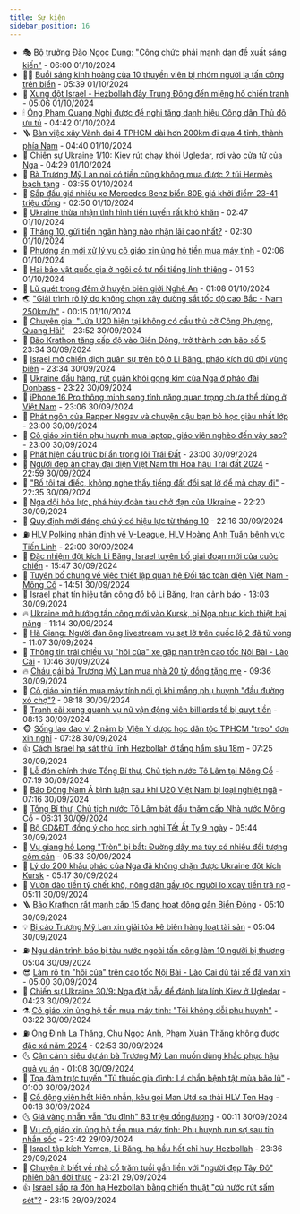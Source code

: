 ```yaml
---
title: Sự kiện
sidebar_position: 16
---
```


<!-- dantri-su-kien:START -->
- 🎭 [Bộ trưởng Đào Ngọc Dung: &quot;Công chức phải mạnh dạn đề xuất sáng kiến&quot;](https://dantri.com.vn/lao-dong-viec-lam/bo-truong-dao-ngoc-dung-cong-chuc-phai-manh-dan-de-xuat-sang-kien-20241001121222807.htm) - 06:00 01/10/2024
- 👨‍🏫 [Buổi sáng kinh hoàng của 10 thuyền viên bị nhóm người lạ tấn công trên biển](https://dantri.com.vn/lao-dong-viec-lam/buoi-sang-kinh-hoang-cua-10-thuyen-vien-bi-nhom-nguoi-la-tan-cong-tren-bien-20241001120719290.htm) - 05:39 01/10/2024
- 🌮 [Xung đột Israel - Hezbollah đẩy Trung Đông đến miệng hố chiến tranh](https://dantri.com.vn/the-gioi/xung-dot-israel-hezbollah-day-trung-dong-den-mieng-ho-chien-tranh-20241001091428315.htm) - 05:06 01/10/2024
- 🕯 [Ông Phạm Quang Nghị được đề nghị tặng danh hiệu Công dân Thủ đô ưu tú](https://dantri.com.vn/xa-hoi/ong-pham-quang-nghi-duoc-de-nghi-tang-danh-hieu-cong-dan-thu-do-uu-tu-20241001075027030.htm) - 04:42 01/10/2024
- 🪜 [Bàn việc xây Vành đai 4 TPHCM dài hơn 200km đi qua 4 tỉnh, thành phía Nam](https://dantri.com.vn/xa-hoi/ban-viec-xay-vanh-dai-4-tphcm-dai-hon-200km-di-qua-4-tinh-thanh-phia-nam-20241001113415163.htm) - 04:40 01/10/2024
- 🐘 [Chiến sự Ukraine 1/10: Kiev rút chạy khỏi Ugledar, rơi vào cửa tử của Nga](https://dantri.com.vn/the-gioi/chien-su-ukraine-110-kiev-rut-chay-khoi-ugledar-roi-vao-cua-tu-cua-nga-20241001101650994.htm) - 04:29 01/10/2024
- 🤔 [Bà Trương Mỹ Lan nói có tiền cũng không mua được 2 túi Hermès bạch tạng](https://dantri.com.vn/phap-luat/ba-truong-my-lan-noi-co-tien-cung-khong-mua-duoc-2-tui-hermes-bach-tang-20241001104303439.htm) - 03:55 01/10/2024
- 🧠 [Sắp đấu giá nhiều xe Mercedes Benz biển 80B giá khởi điểm 23-41 triệu đồng](https://dantri.com.vn/xa-hoi/sap-dau-gia-nhieu-xe-mercedes-benz-bien-80b-gia-khoi-diem-23-41-trieu-dong-20241001093617426.htm) - 02:50 01/10/2024
- 📝 [Ukraine thừa nhận tình hình tiền tuyến rất khó khăn](https://dantri.com.vn/the-gioi/ukraine-thua-nhan-tinh-hinh-tien-tuyen-rat-kho-khan-20241001092821790.htm) - 02:47 01/10/2024
- 🦏 [Tháng 10, gửi tiền ngân hàng nào nhận lãi cao nhất?](https://dantri.com.vn/kinh-doanh/thang-10-gui-tien-ngan-hang-nao-nhan-lai-cao-nhat-20241001091659961.htm) - 02:30 01/10/2024
- 🥰 [Phương án mới xử lý vụ cô giáo xin ủng hộ tiền mua máy tính](https://dantri.com.vn/giao-duc/phuong-an-moi-xu-ly-vu-co-giao-xin-ung-ho-tien-mua-may-tinh-20240930083846386.htm) - 02:06 01/10/2024
- 🤗 [Hai bảo vật quốc gia ở ngôi cổ tự nổi tiếng linh thiêng](https://dantri.com.vn/du-lich/hai-bao-vat-quoc-gia-o-ngoi-co-tu-noi-tieng-linh-thieng-20240930180740825.htm) - 01:53 01/10/2024
- 🌈 [Lũ quét trong đêm ở huyện biên giới Nghệ An](https://dantri.com.vn/xa-hoi/lu-quet-trong-dem-o-huyen-bien-gioi-nghe-an-20241001070143409.htm) - 01:08 01/10/2024
- 🌏 [&quot;Giải trình rõ lý do không chọn xây đường sắt tốc độ cao Bắc - Nam 250km/h&quot;](https://dantri.com.vn/xa-hoi/giai-trinh-ro-ly-do-khong-chon-xay-duong-sat-toc-do-cao-bac-nam-250kmh-20241001070646720.htm) - 00:15 01/10/2024
- 💄 [Chuyên gia: &quot;Lứa U20 hiện tại không có cầu thủ cỡ Công Phượng, Quang Hải&quot;](https://dantri.com.vn/the-thao/chuyen-gia-lua-u20-hien-tai-khong-co-cau-thu-co-cong-phuong-quang-hai-20241001000809064.htm) - 23:52 30/09/2024
- 👺 [Bão Krathon tăng cấp độ vào Biển Đông, trở thành cơn bão số 5](https://dantri.com.vn/xa-hoi/bao-krathon-tang-cap-do-vao-bien-dong-tro-thanh-con-bao-so-5-20241001062151609.htm) - 23:34 30/09/2024
- 👹 [Israel mở chiến dịch quân sự trên bộ ở Li Băng, pháo kích dữ dội vùng biên](https://dantri.com.vn/the-gioi/israel-mo-chien-dich-quan-su-tren-bo-o-li-bang-phao-kich-du-doi-vung-bien-20241001063534766.htm) - 23:34 30/09/2024
- 🌊 [Ukraine đầu hàng, rút quân khỏi gọng kìm của Nga ở pháo đài Donbass](https://dantri.com.vn/the-gioi/ukraine-dau-hang-rut-quan-khoi-gong-kim-cua-nga-o-phao-dai-donbass-20241001061258088.htm) - 23:22 30/09/2024
- 🤠 [iPhone 16 Pro thông minh song tính năng quan trọng chưa thể dùng ở Việt Nam](https://dantri.com.vn/suc-manh-so/iphone-16-pro-thong-minh-song-tinh-nang-quan-trong-chua-the-dung-o-viet-nam-20240929015024394.htm) - 23:06 30/09/2024
- 🎊 [Phát ngôn của Rapper Negav và chuyện cậu bạn bỏ học giàu nhất lớp](https://dantri.com.vn/giao-duc/phat-ngon-cua-rapper-negav-va-chuyen-cau-ban-bo-hoc-giau-nhat-lop-20240930112425643.htm) - 23:00 30/09/2024
- 🐘 [Cô giáo xin tiền phụ huynh mua laptop, giáo viên nghèo đến vậy sao?](https://dantri.com.vn/lao-dong-viec-lam/co-giao-xin-tien-phu-huynh-mua-laptop-giao-vien-ngheo-den-vay-sao-20240930131651946.htm) - 23:00 30/09/2024
- 💂 [Phát hiện cấu trúc bí ẩn trong lõi Trái Đất](https://dantri.com.vn/khoa-hoc-cong-nghe/phat-hien-cau-truc-bi-an-trong-loi-trai-dat-20240930072239301.htm) - 23:00 30/09/2024
- 👹 [Người đẹp ăn chay đại diện Việt Nam thi Hoa hậu Trái đất 2024](https://dantri.com.vn/giai-tri/nguoi-dep-an-chay-dai-dien-viet-nam-thi-hoa-hau-trai-dat-2024-20240930225411348.htm) - 22:59 30/09/2024
- 🦒 [&quot;Bố tôi tai điếc, không nghe thấy tiếng đất đồi sạt lở để mà chạy đi&quot;](https://dantri.com.vn/tam-long-nhan-ai/bo-toi-tai-diec-khong-nghe-thay-tieng-dat-doi-sat-lo-de-ma-chay-di-20240930025137496.htm) - 22:35 30/09/2024
- 🗽 [Nga dội hỏa lực, phá hủy đoàn tàu chở đạn của Ukraine](https://dantri.com.vn/the-gioi/nga-doi-hoa-luc-pha-huy-doan-tau-cho-dan-cua-ukraine-20241001051630444.htm) - 22:20 30/09/2024
- 💄 [Quy định mới đáng chú ý có hiệu lực từ tháng 10](https://dantri.com.vn/xa-hoi/quy-dinh-moi-dang-chu-y-co-hieu-luc-tu-thang-10-20240930162052785.htm) - 22:16 30/09/2024
- ⛽️ [HLV Polking nhận định về V-League, HLV Hoàng Anh Tuấn bênh vực Tiến Linh](https://dantri.com.vn/the-thao/hlv-polking-nhan-dinh-ve-v-league-hlv-hoang-anh-tuan-benh-vuc-tien-linh-20240930223306307.htm) - 22:00 30/09/2024
- 🥷 [Đặc nhiệm đột kích Li Băng, Israel tuyên bố giai đoạn mới của cuộc chiến](https://dantri.com.vn/the-gioi/dac-nhiem-dot-kich-li-bang-israel-tuyen-bo-giai-doan-moi-cua-cuoc-chien-20240930222958464.htm) - 15:47 30/09/2024
- 🤖 [Tuyên bố chung về việc thiết lập quan hệ Đối tác toàn diện Việt Nam - Mông Cổ](https://dantri.com.vn/xa-hoi/tuyen-bo-chung-ve-viec-thiet-lap-quan-he-doi-tac-toan-dien-viet-nam-mong-co-20240930215056623.htm) - 14:51 30/09/2024
- 🌊 [Israel phát tín hiệu tấn công đổ bộ Li Băng, Iran cảnh báo](https://dantri.com.vn/the-gioi/israel-phat-tin-hieu-tan-cong-do-bo-li-bang-iran-canh-bao-20240930195633320.htm) - 13:03 30/09/2024
- 🔥 [Ukraine mở hướng tấn công mới vào Kursk, bị Nga phục kích thiệt hại nặng](https://dantri.com.vn/the-gioi/ukraine-mo-huong-tan-cong-moi-vao-kursk-bi-nga-phuc-kich-thiet-hai-nang-20240930153551776.htm) - 11:14 30/09/2024
- 🦏 [Hà Giang: Người đàn ông livestream vụ sạt lở trên quốc lộ 2 đã tử vong](https://dantri.com.vn/xa-hoi/ha-giang-nguoi-dan-ong-livestream-vu-sat-lo-tren-quoc-lo-2-da-tu-vong-20240930173351843.htm) - 11:07 30/09/2024
- 🐘 [Thông tin trái chiều vụ &quot;hôi của&quot; xe gặp nạn trên cao tốc Nội Bài - Lào Cai](https://dantri.com.vn/xa-hoi/thong-tin-trai-chieu-vu-hoi-cua-xe-gap-nan-tren-cao-toc-noi-bai-lao-cai-20240930172219941.htm) - 10:46 30/09/2024
- 🔥 [Cháu gái bà Trương Mỹ Lan mua nhà 20 tỷ đồng tặng mẹ](https://dantri.com.vn/phap-luat/chau-gai-ba-truong-my-lan-mua-nha-20-ty-dong-tang-me-20240930161406394.htm) - 09:36 30/09/2024
- 💼 [Cô giáo xin tiền mua máy tính nói gì khi mắng phụ huynh &quot;đầu đường xó chợ&quot;?](https://dantri.com.vn/giao-duc/co-giao-xin-tien-mua-may-tinh-noi-gi-khi-mang-phu-huynh-dau-duong-xo-cho-20240930135225678.htm) - 08:18 30/09/2024
- 🚀 [Tranh cãi xung quanh vụ nữ vận động viên billiards tố bị quỵt tiền](https://dantri.com.vn/the-thao/tranh-cai-xung-quanh-vu-nu-van-dong-vien-billiards-to-bi-quyt-tien-20240930150513324.htm) - 08:16 30/09/2024
- 🐵 [Sống lao đao vì 2 năm bị Viện Y dược học dân tộc TPHCM &quot;treo&quot; đơn xin nghỉ](https://dantri.com.vn/suc-khoe/song-lao-dao-vi-2-nam-bi-vien-y-duoc-hoc-dan-toc-tphcm-treo-don-xin-nghi-20240901133029421.htm) - 07:28 30/09/2024
- 👍 [Cách Israel hạ sát thủ lĩnh Hezbollah ở tầng hầm sâu 18m](https://dantri.com.vn/the-gioi/cach-israel-ha-sat-thu-linh-hezbollah-o-tang-ham-sau-18m-20240930141312401.htm) - 07:25 30/09/2024
- 🚦 [Lễ đón chính thức Tổng Bí thư, Chủ tịch nước Tô Lâm tại Mông Cổ](https://dantri.com.vn/xa-hoi/le-don-chinh-thuc-tong-bi-thu-chu-tich-nuoc-to-lam-tai-mong-co-20240930141929343.htm) - 07:19 30/09/2024
- 🥸 [Báo Đông Nam Á bình luận sau khi U20 Việt Nam bị loại nghiệt ngã](https://dantri.com.vn/the-thao/bao-dong-nam-a-binh-luan-sau-khi-u20-viet-nam-bi-loai-nghiet-nga-20240930141630279.htm) - 07:16 30/09/2024
- 🥷 [Tổng Bí thư, Chủ tịch nước Tô Lâm bắt đầu thăm cấp Nhà nước Mông Cổ](https://dantri.com.vn/xa-hoi/tong-bi-thu-chu-tich-nuoc-to-lam-bat-dau-tham-cap-nha-nuoc-mong-co-20240930133043044.htm) - 06:31 30/09/2024
- 🤡 [Bộ GD&amp;ĐT đồng ý cho học sinh nghỉ Tết Ất Tỵ 9 ngày](https://dantri.com.vn/giao-duc/bo-gddt-dong-y-cho-hoc-sinh-nghi-tet-at-ty-9-ngay-20240930123934968.htm) - 05:44 30/09/2024
- 🥳 [Vụ giang hồ Long &quot;Tròn&quot; bị bắt: Đường dây ma túy có nhiều đối tượng cộm cán](https://dantri.com.vn/phap-luat/vu-giang-ho-long-tron-bi-bat-duong-day-ma-tuy-co-nhieu-doi-tuong-com-can-20240930121009198.htm) - 05:33 30/09/2024
- 🤩 [Lý do 200 khẩu pháo của Nga đã không chặn được Ukraine đột kích Kursk](https://dantri.com.vn/the-gioi/ly-do-200-khau-phao-cua-nga-da-khong-chan-duoc-ukraine-dot-kich-kursk-20240930120101436.htm) - 05:17 30/09/2024
- 🎡 [Vườn đào tiền tỷ chết khô, nông dân gầy rộc người lo xoay tiền trả nợ](https://dantri.com.vn/lao-dong-viec-lam/vuon-dao-tien-ty-chet-kho-nong-dan-gay-roc-nguoi-lo-xoay-tien-tra-no-20240930112054874.htm) - 05:11 30/09/2024
- 🪜 [Bão Krathon rất mạnh cấp 15 đang hoạt động gần Biển Đông](https://dantri.com.vn/xa-hoi/bao-krathon-rat-manh-cap-15-dang-hoat-dong-gan-bien-dong-20240930120338905.htm) - 05:10 30/09/2024
- 💡 [Bị cáo Trương Mỹ Lan xin giải tỏa kê biên hàng loạt tài sản](https://dantri.com.vn/phap-luat/bi-cao-truong-my-lan-xin-giai-toa-ke-bien-hang-loat-tai-san-20240930113612143.htm) - 05:04 30/09/2024
- ⛽️ [Ngư dân trình báo bị tàu nước ngoài tấn công làm 10 người bị thương](https://dantri.com.vn/xa-hoi/ngu-dan-trinh-bao-bi-tau-nuoc-ngoai-tan-cong-lam-10-nguoi-bi-thuong-20240930115111381.htm) - 05:04 30/09/2024
- 😎 [Làm rõ tin &quot;hôi của&quot; trên cao tốc Nội Bài - Lào Cai dù tài xế đã van xin](https://dantri.com.vn/xa-hoi/lam-ro-tin-hoi-cua-tren-cao-toc-noi-bai-lao-cai-du-tai-xe-da-van-xin-20240930115311373.htm) - 05:00 30/09/2024
- 🗽 [Chiến sự Ukraine 30/9: Nga đặt bẫy để đánh lừa lính Kiev ở Ugledar](https://dantri.com.vn/the-gioi/chien-su-ukraine-309-nga-dat-bay-de-danh-lua-linh-kiev-o-ugledar-20240930111052961.htm) - 04:23 30/09/2024
- ⚗️ [Cô giáo xin ủng hộ tiền mua máy tính: &quot;Tôi không dỗi phụ huynh&quot;](https://dantri.com.vn/giao-duc/co-giao-xin-ung-ho-tien-mua-may-tinh-toi-khong-doi-phu-huynh-20240930100505944.htm) - 03:22 30/09/2024
- ⛽️ [Ông Đinh La Thăng, Chu Ngọc Anh, Phạm Xuân Thăng không được đặc xá năm 2024](https://dantri.com.vn/xa-hoi/ong-dinh-la-thang-chu-ngoc-anh-pham-xuan-thang-khong-duoc-dac-xa-nam-2024-20240930094913269.htm) - 02:53 30/09/2024
- 🌜 [Cận cảnh siêu dự án bà Trương Mỹ Lan muốn dùng khắc phục hậu quả vụ án](https://dantri.com.vn/bat-dong-san/can-canh-sieu-du-an-ba-truong-my-lan-muon-dung-khac-phuc-hau-qua-vu-an-20240929083938459.htm) - 01:08 30/09/2024
- 🦩 [Tọa đàm trực tuyến &quot;Tủ thuốc gia đình: Lá chắn bệnh tật mùa bão lũ&quot;](https://dantri.com.vn/suc-khoe/toa-dam-truc-tuyen-tu-thuoc-gia-dinh-la-chan-benh-tat-mua-bao-lu-20240929195257453.htm) - 01:00 30/09/2024
- 🦒 [Cổ động viên hết kiên nhẫn, kêu gọi Man Utd sa thải HLV Ten Hag](https://dantri.com.vn/the-thao/co-dong-vien-het-kien-nhan-keu-goi-man-utd-sa-thai-hlv-ten-hag-20240930065916823.htm) - 00:18 30/09/2024
- 🌜 [Giá vàng nhẫn vẫn &quot;đu đỉnh&quot; 83 triệu đồng/lượng](https://dantri.com.vn/kinh-doanh/gia-vang-nhan-van-du-dinh-83-trieu-dongluong-20240930045514175.htm) - 00:11 30/09/2024
- 🐎 [Vụ cô giáo xin ủng hộ tiền mua máy tính: Phụ huynh run sợ sau tin nhắn sốc](https://dantri.com.vn/giao-duc/vu-co-giao-xin-ung-ho-tien-mua-may-tinh-phu-huynh-run-so-sau-tin-nhan-soc-20240929235302300.htm) - 23:42 29/09/2024
- 🌋 [Israel tập kích Yemen, Li Băng, hạ hầu hết chỉ huy Hezbollah](https://dantri.com.vn/the-gioi/israel-tap-kich-yemen-li-bang-ha-hau-het-chi-huy-hezbollah-20240930063315256.htm) - 23:36 29/09/2024
- 🧰 [Chuyện ít biết về nhà cổ trăm tuổi gắn liền với &quot;người đẹp Tây Đô&quot; phiên bản đời thực](https://dantri.com.vn/xa-hoi/chuyen-it-biet-ve-nha-co-tram-tuoi-gan-lien-voi-nguoi-dep-tay-do-phien-ban-doi-thuc-20240927131314915.htm) - 23:21 29/09/2024
- 👍 [Israel sắp ra đòn hạ Hezbollah bằng chiến thuật &quot;cú nước rút sấm sét&quot;?](https://dantri.com.vn/the-gioi/israel-sap-ra-don-ha-hezbollah-bang-chien-thuat-cu-nuoc-rut-sam-set-20240926115437857.htm) - 23:15 29/09/2024<!-- dantri-su-kien:END -->
